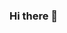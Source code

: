 ### Hi there 👋

<!--
**Yilikal250/Yilikal250** is a ✨ _special_ ✨ repository because its `README.md` (this file) appears on your GitHub profile.

Here are some ideas to get you started:

- 🔭 I’m currently working on ...
- 🌱 I’m currently learning in Microverse
- 👯 I’m looking to collaborate on ...
- 🤔 I’m looking for help with ...
- 💬 Ask me about ...
- 📫 How to reach me: yilikalteshome250@gmail.com
- 😄 Pronouns: ...
- ⚡ Fun fact: ...
-->

